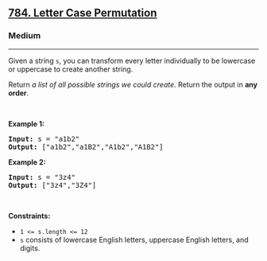 <h2><a href="https://leetcode.com/problems/letter-case-permutation/?envType=problem-list-v2&envId=5uyxateg">784. Letter Case Permutation</a></h2><h3>Medium</h3><hr><p>Given a string <code>s</code>, you&nbsp;can transform every letter individually to be lowercase or uppercase to create another string.</p>

<p>Return <em>a list of all possible strings we could create</em>. Return the output in <strong>any order</strong>.</p>

<p>&nbsp;</p>
<p><strong class="example">Example 1:</strong></p>

<pre>
<strong>Input:</strong> s = &quot;a1b2&quot;
<strong>Output:</strong> [&quot;a1b2&quot;,&quot;a1B2&quot;,&quot;A1b2&quot;,&quot;A1B2&quot;]
</pre>

<p><strong class="example">Example 2:</strong></p>

<pre>
<strong>Input:</strong> s = &quot;3z4&quot;
<strong>Output:</strong> [&quot;3z4&quot;,&quot;3Z4&quot;]
</pre>

<p>&nbsp;</p>
<p><strong>Constraints:</strong></p>

<ul>
	<li><code>1 &lt;= s.length &lt;= 12</code></li>
	<li><code>s</code> consists of lowercase English letters, uppercase English letters, and digits.</li>
</ul>
